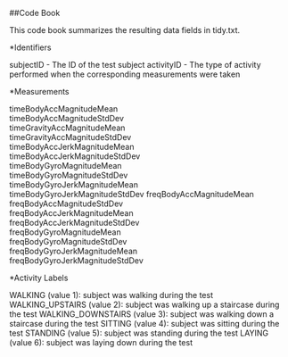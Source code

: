 ##Code Book

This code book summarizes the resulting data fields in tidy.txt.

*Identifiers

subjectID - The ID of the test subject
activityID - The type of activity performed when the corresponding measurements were taken

*Measurements

timeBodyAccMagnitudeMean      
timeBodyAccMagnitudeStdDev    
timeGravityAccMagnitudeMean     
timeGravityAccMagnitudeStdDev  
timeBodyAccJerkMagnitudeMean   
timeBodyAccJerkMagnitudeStdDev  
timeBodyGyroMagnitudeMean    
timeBodyGyroMagnitudeStdDev     
timeBodyGyroJerkMagnitudeMean   
timeBodyGyroJerkMagnitudeStdDev
freqBodyAccMagnitudeMean        
freqBodyAccMagnitudeStdDev      
freqBodyAccJerkMagnitudeMean   
freqBodyAccJerkMagnitudeStdDev  
freqBodyGyroMagnitudeMean       
freqBodyGyroMagnitudeStdDev    
freqBodyGyroJerkMagnitudeMean  
freqBodyGyroJerkMagnitudeStdDev

*Activity Labels

WALKING (value 1): subject was walking during the test
WALKING_UPSTAIRS (value 2): subject was walking up a staircase during the test
WALKING_DOWNSTAIRS (value 3): subject was walking down a staircase during the test
SITTING (value 4): subject was sitting during the test
STANDING (value 5): subject was standing during the test
LAYING (value 6): subject was laying down during the test
